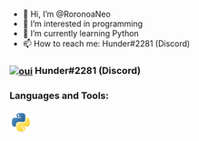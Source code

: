 - 👋 Hi, I’m @RoronoaNeo
- 👀 I’m interested in programming
- 🌱 I’m currently learning Python
- 📫 How to reach me: Hunder#2281 (Discord)

<!---
RoronoaNeo/RoronoaNeo is a ✨ special ✨ repository because its `README.md` (this file) appears on your GitHub profile.
You can click the Preview link to take a look at your changes.
--->

<h3 align="center"></h3>

<h3 align="left"><a href="https://discord.gg/oui" target="blank"><img align="center" src="https://raw.githubusercontent.com/rahuldkjain/github-profile-readme-generator/master/src/images/icons/Social/discord.svg" alt="oui" height="30" width="40" /></a>
Hunder#2281 (Discord)</h3>
<p align="left">
</p>

<h3 align="left">Languages and Tools:</h3>
<p align="left"> <a href="https://www.python.org" target="_blank" rel="noreferrer"> <img src="https://raw.githubusercontent.com/devicons/devicon/master/icons/python/python-original.svg" alt="python" width="40" height="40"/> </a> </p>
